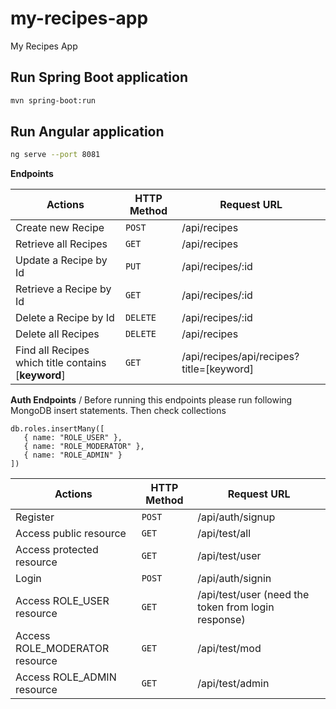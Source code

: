 # my-recipes-app
My Recipes App


## Run Spring Boot application

```bash
mvn spring-boot:run
```


## Run Angular application

```bash
ng serve --port 8081
```

**Endpoints**

|Actions|HTTP Method|Request URL|
|---|----|-----------|
|Create new Recipe|`POST`|/api/recipes|
|Retrieve all Recipes|`GET`|/api/recipes|
|Update a Recipe by Id|`PUT`|/api/recipes/:id|
|Retrieve a Recipe by Id|`GET`|/api/recipes/:id
|Delete a Recipe by Id|`DELETE`|/api/recipes/:id|
|Delete all Recipes|`DELETE`|/api/recipes|
|Find all Recipes which title contains [**keyword**]|`GET`|/api/recipes/api/recipes?title=[keyword]|


**Auth Endpoints** /
Before running this endpoints please
run following MongoDB insert statements. Then check collections
```
db.roles.insertMany([
   { name: "ROLE_USER" },
   { name: "ROLE_MODERATOR" },
   { name: "ROLE_ADMIN" }
])
```

|Actions|HTTP Method|Request URL|
|---|----|-----------|
|Register|`POST`|/api/auth/signup|
|Access public resource|`GET`|/api/test/all|
|Access protected resource|`GET`|/api/test/user|
|Login|`POST`|/api/auth/signin|
|Access ROLE_USER resource|`GET`|/api/test/user (need the token from login response)| 
|Access ROLE_MODERATOR resource|`GET`|/api/test/mod|
|Access ROLE_ADMIN resource|`GET`|/api/test/admin|
